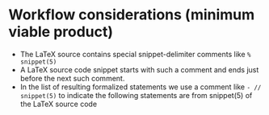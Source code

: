 # Workflow considerations (minimum viable product)


- The LaTeX source contains special snippet-delimiter comments like `% snippet(5)`
- A LaTeX source code snippet starts with such a comment and ends just before the next such comment.
- In the list of resulting formalized statements we use a comment like `- // snippet(5)` to indicate the following statements are from snippet(5) of the LaTeX source code